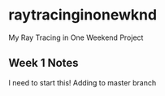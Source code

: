 # raytracinginonewknd
My Ray Tracing in One Weekend Project

## Week 1 Notes
I need to start this!
Adding to master branch